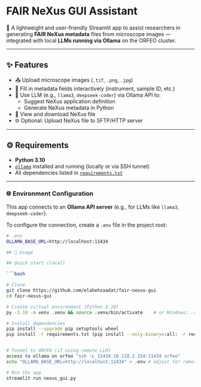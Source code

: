 # FAIR NeXus GUI Assistant

🔬 A lightweight and user-friendly Streamlit app to assist researchers in generating **FAIR NeXus metadata** files from microscope images — integrated with local **LLMs running via Ollama** on the ORFEO cluster.

---

## ✨ Features

- 📤 Upload microscope images (`.tif`, `.png`, `.jpg`)
- 🧾 Fill in metadata fields interactively (instrument, sample ID, etc.)
- 🧠 Use LLM (e.g., `llama3`, `deepseek-coder`) via Ollama API to:
  - Suggest NeXus application definition
  - Generate NeXus metadata in Python
- 💾 View and download NeXus file
- 🌐 Optional: Upload NeXus file to SFTP/HTTP server

---

## ⚙️ Requirements

- **Python 3.10**
- [`ollama`](https://ollama.com/) installed and running (locally or via SSH tunnel)
- All dependencies listed in [`requirements.txt`](./requirements.txt)

---

### 🌐 Environment Configuration

This app connects to an **Ollama API server** (e.g., for LLMs like `llama3`, `deepseek-coder`).

To configure the connection, create a `.env` file in the project root:

```bash
# .env
OLLAMA_BASE_URL=http://localhost:11434

## 🚀 Usage

## Quick start (local)

```bash

# Clone
git clone https://github.com/elahehsaadat/fair-nexus-gui
cd fair-nexus-gui

# Create virtual environment (Python 3.10)
py -3.10 -m venv .venv && source .venv/bin/activate    # or Windows: .venv\Scripts\activate

# Install dependencies
pip install --upgrade pip setuptools wheel
pip install -r requirements.txt (pip install --only-binary=:all: -r requirements.txt)


# Tunnel to ORFEO (if using remote LLM)
access to ollama on orfeo "ssh -L 11434:10.128.2.154:11434 orfeo"
echo "OLLAMA_BASE_URL=http://localhost:11434" > .env # adjust for remote

# Run the app
streamlit run nexus_gui.py
